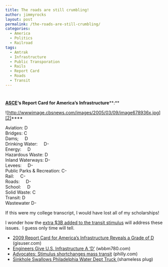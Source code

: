 ```yaml
---
title: The roads are still crumbling!
author: jimmyrocks
layout: post
permalink: /the-roads-are-still-crumbling/
categories:
  - America
  - Politics
  - Railroad
tags:
  - Amtrak
  - Infrastructure
  - Public Transporation
  - Rails
  - Report Card
  - Roads
  - Transit
---
```

# 

**[ASCE][1]‘s Report Card for America’s Infrastructure****:**

 [1]: http://www.asce.org/asce.cfm

![http://wwwimage.cbsnews.com/images/2005/03/09/image678936x.jpg][2]****

 [2]: http://wwwimage.cbsnews.com/images/2005/03/09/image678936x.jpg

Aviation: D  
Bridges: C  
Dams;     D  
Drinking Water:     D-  
Energy:     D   
Hazardous Waste: D  
Inland Waterways: D-  
Levees:     D-  
Public Parks & Recreation: C-  
Rail:     C-  
Roads:     D-  
School:     D  
Solid Waste: C   
Transit: D  
Wastewater D-

If this were my college transcript, I would have lost all of my scholarships!

I wonder how the [extra $3B added to the transit stimulus][3] will address these issues.  I guess only time will tell.

 [3]: http://www.observer.com/mobile/article/81758

*   [2009 Report Card for America’s Infrastructure Reveals a Grade of D][4] (gisuser.com)
*   [Engineers Give U.S. Infrastructure A ‘D’][5] (wbbm780.com)
*   [Advocates: Stimulus shortchanges mass transit][6] (philly.com)
*   [Sinkhole Swallows Philadelphia Water Dept Truck ][7](shameless plug)

 [4]: http://www.gisuser.com/content/view/16655/2/ "2009 Report Card for America’s Infrastructure Reveals a Grade of D "
 [5]: http://www.wbbm780.com/U-S--Infrastructure-Gets-A--D-/3740988
 [6]: http://www.philly.com/inquirer/world_us/20090128_Advocates__Stimulus_shortchanges_mass_transit.html
 [7]: http://jimmytheclam.com/?p=67714629